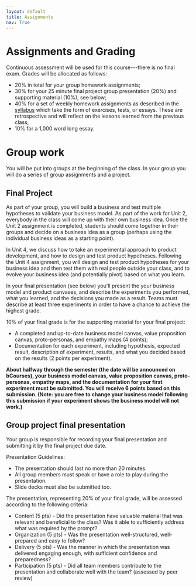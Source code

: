 ```yaml
---
layout: default
title: Assignments
nav: True
---
```


# Assignments and Grading

Continuous assessment will be used for this course---there is no final exam. Grades will be allocated as follows:

* 20% in total for your group homework assignments;
* 30% for your 25 minute final project group presentation (20%) and supporting material (10%), see below;
* 40% for a set of weekly homework assignments as described in the [syllabus](/syllabus-remote.html) which take the form of exercises, tests, or essays. These are retrospective and will reflect on the lessons learned from the previous class;
* 10% for a 1,000 word long essay.

# Group work

You will be put into groups at the beginning of the class. In your group you will do a series of group assignments and a project.

## Final Project

As part of your group, you will build a business and test multiple hypotheses to validate your business model. As part of the work for Unit 2, everybody in the class will come up with their own business idea. Once the Unit 2 assignment is completed, students should come together in their groups and decide on a business idea as a group (perhaps using the individual business ideas as a starting point).

In Unit 4, we discuss how to take an experimental approach to product development, and how to design and test product hypotheses. Following the Unit 4 assignment, you will design and test product hypotheses for your business idea and then test them with real people outside your class, and to evolve your business idea (and potentially pivot) based on what you learn.

In your final presentation (see below) you'll present the your business model and product canvases, and describe the experiments you performed, what you learned, and the decisions you made as a result. Teams must describe at least three experiments in order to have a chance to achieve the highest grade.

10% of your final grade is for the supporting material for your final project:

* A completed and up-to-date business model canvas, value proposition canvas, proto-personas, and empathy maps (4 points);
* Documentation for each experiment, including hypothesis, expected result, description of experiment, results, and what you decided based on the results (2 points per experiment).

**About halfway through the semester (the date will be announced on bCourses), your business model canvas, value proposition canvas, proto-personas, empathy maps, and the documentation for your first experiment must be submitted. You will receive 6 points based on this submission. (Note: you are free to change your business model following this submission if your experiment shows the business model will not work.)**

## Group project final presentation

Your group is responsible for recording your final presentation and submitting it by the final project due date.

Presentation Guidelines:

* The presentation should last no more than 20 minutes.
* All group members must speak or have a role to play during the presentation.
* Slide decks must also be submitted too.

The presentation, representing 20% of your final grade, will be assessed according to the following criteria:

* Content (5 pts) - Did the presentation have valuable material that
  was relevant and beneficial to the class? Was it able to
  sufficiently address what was required by the prompt?
* Organization (5 pts) - Was the presentation well-structured,
  well-prepared and easy to follow?
* Delivery (5 pts) - Was the manner in which the presentation was
  delivered engaging enough, with sufficient confidence and
  preparedness?
* Participation (5 pts) - Did all team members contribute to the
  presentation and collaborate well with the team? (assessed by peer review)
